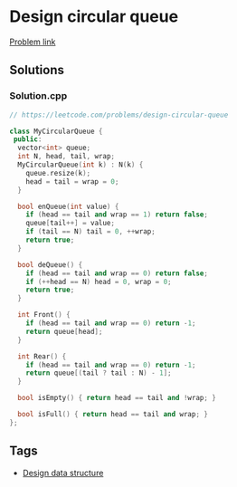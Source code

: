 # Design circular queue

[Problem link](https://leetcode.com/problems/design-circular-queue)

## Solutions


### Solution.cpp
```cpp
// https://leetcode.com/problems/design-circular-queue

class MyCircularQueue {
 public:
  vector<int> queue;
  int N, head, tail, wrap;
  MyCircularQueue(int k) : N(k) {
    queue.resize(k);
    head = tail = wrap = 0;
  }

  bool enQueue(int value) {
    if (head == tail and wrap == 1) return false;
    queue[tail++] = value;
    if (tail == N) tail = 0, ++wrap;
    return true;
  }

  bool deQueue() {
    if (head == tail and wrap == 0) return false;
    if (++head == N) head = 0, wrap = 0;
    return true;
  }

  int Front() {
    if (head == tail and wrap == 0) return -1;
    return queue[head];
  }

  int Rear() {
    if (head == tail and wrap == 0) return -1;
    return queue[(tail ? tail : N) - 1];
  }

  bool isEmpty() { return head == tail and !wrap; }

  bool isFull() { return head == tail and wrap; }
};
```
## Tags

* [Design data structure](/README.md#Design_data_structure)
